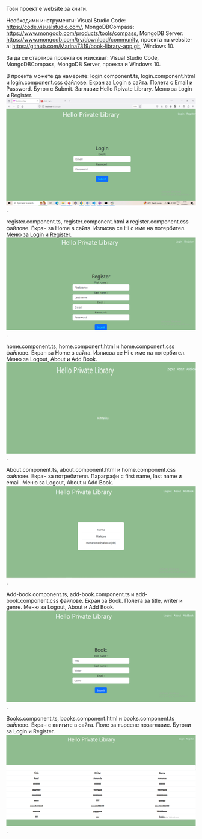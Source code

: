 Този проект е website за книги.

Необходими инструменти:
Visual Studio Code: https://code.visualstudio.com/,
MongoDBCompass: https://www.mongodb.com/products/tools/compass,
MongoDB Server: https://www.mongodb.com/try/download/community,
проекта на website-а: https://github.com/Marina7319/book-library-app.git,
Windows 10.

За да се стартира проекта се изискват: 
Visual Studio Code, MongoDBCompass, MongoDB Server, проекта и Windows 10.

В проекта можете да намерите:
login.component.ts, login.component.html и login.component.css файлове.
Екран за Login в сайта. Полета с Email и Password. Бутон с Submit. Заглавие Hello Rpivate Library. Меню за Login и Register.
![Login](/Images/Login.png).

register.component.ts, register.component.html и register.component.css файлове.
Екран за Home в сайта. Изписва се Hi с име на потербител. Меню за Login и Register.
![Home](/Images/Register.png).

home.component.ts, home.component.html и home.component.css файлове.
Екран за Home в сайта. Изписва се Hi с име на потербител. Меню за Logout, About и Add Book.
![Home](/Images/GreatingsUser.png).

About.component.ts, about.component.html и home.component.css файлове.
Екран за потребителя. Параграфи с first name, last name и email. Меню за Logout, About и Add Book.
![Home](/Images/About.png).

Add-book.component.ts, add-book.component.ts и add-book.component.css файлове.
Екран за Book. Полета за title, writer и genre. Меню за Logout, About и Add Book.
![AddBook](/Images/AddBook.png).

Books.component.ts, books.component.html и books.component.ts файлове.
Екран с книгите в сайта. Поле за търсене позаглавие. Бутони за Login и Register.
![Books](/Images/BookList.png).





